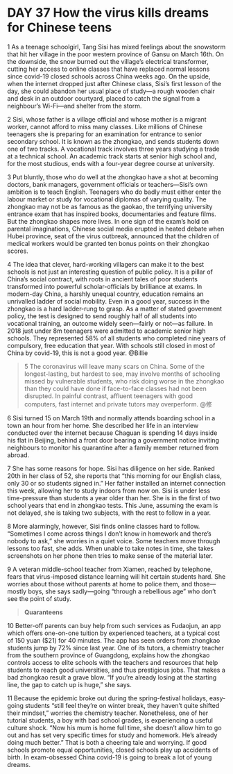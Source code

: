 # DAY 37 How the virus kills dreams for Chinese teens
1 As a teenage schoolgirl, Tang Sisi has mixed feelings about the snowstorm that hit her village in the poor western province of Gansu on March 16th. On the downside, the snow burned out the village’s electrical transformer, cutting her access to online classes that have replaced normal lessons since covid-19 closed schools across China weeks ago. On the upside, when the internet dropped just after Chinese class, Sisi’s first lesson of the day, she could abandon her usual place of study—a rough wooden chair and desk in an outdoor courtyard, placed to catch the signal from a neighbour’s Wi-Fi—and shelter from the storm.

2 Sisi, whose father is a village official and whose mother is a migrant worker, cannot afford to miss many classes. Like millions of Chinese teenagers she is preparing for an examination for entrance to senior secondary school. It is known as the zhongkao, and sends students down one of two tracks. A vocational track involves three years studying a trade at a technical school. An academic track starts at senior high school and, for the most studious, ends with a four-year degree course at university.

3 Put bluntly, those who do well at the zhongkao have a shot at becoming doctors, bank managers, government officials or teachers—Sisi’s own ambition is to teach English. Teenagers who do badly must either enter the labour market or study for vocational diplomas of varying quality. The zhongkao may not be as famous as the gaokao, the terrifying university entrance exam that has inspired books, documentaries and feature films. But the zhongkao shapes more lives. In one sign of the exam’s hold on parental imaginations, Chinese social media erupted in heated debate when Hubei province, seat of the virus outbreak, announced that the children of medical workers would be granted ten bonus points on their zhongkao scores.

4 The idea that clever, hard-working villagers can make it to the best schools is not just an interesting question of public policy. It is a pillar of China’s social contract, with roots in ancient tales of poor students transformed into powerful scholar-officials by brilliance at exams. In modern-day China, a harshly unequal country, education remains an unrivalled ladder of social mobility. Even in a good year, success in the zhongkao is a hard ladder-rung to grasp. As a matter of stated government policy, the test is designed to send roughly half of all students into vocational training, an outcome widely seen—fairly or not—as failure. In 2018 just under 8m teenagers were admitted to academic senior high schools. They represented 58% of all students who completed nine years of compulsory, free education that year. With schools still closed in most of China by covid-19, this is not a good year. @Billie

> 5 The coronavirus will leave many scars on China. Some of the longest-lasting, but hardest to see, may involve months of schooling missed by vulnerable students, who risk doing worse in the zhongkao than they could have done if face-to-face classes had not been disrupted. In painful contrast, affluent teenagers with good computers, fast internet and private tutors may overperform. @修
>

6 Sisi turned 15 on March 19th and normally attends boarding school in a town an hour from her home. She described her life in an interview conducted over the internet because Chaguan is spending 14 days inside his flat in Beijing, behind a front door bearing a government notice inviting neighbours to monitor his quarantine after a family member returned from abroad.

7 She has some reasons for hope. Sisi has diligence on her side. Ranked 20th in her class of 52, she reports that “this morning for our English class, only 30 or so students signed in.” Her father installed an internet connection this week, allowing her to study indoors from now on. Sisi is under less time-pressure than students a year older than her. She is in the first of two school years that end in zhongkao tests. This June, assuming the exam is not delayed, she is taking two subjects, with the rest to follow in a year.

8 More alarmingly, however, Sisi finds online classes hard to follow. “Sometimes I come across things I don’t know in homework and there’s nobody to ask,” she worries in a quiet voice. Some teachers move through lessons too fast, she adds. When unable to take notes in time, she takes screenshots on her phone then tries to make sense of the material later.

9 A veteran middle-school teacher from Xiamen, reached by telephone, fears that virus-imposed distance learning will hit certain students hard. She worries about those without parents at home to police them, and those—mostly boys, she says sadly—going “through a rebellious age” who don’t see the point of study.

> **Quaranteens**
>

10 Better-off parents can buy help from such services as Fudaojun, an app which offers one-on-one tuition by experienced teachers, at a typical cost of 150 yuan ($21) for 40 minutes. The app has seen orders from zhongkao students jump by 72% since last year. One of its tutors, a chemistry teacher from the southern province of Guangdong, explains how the zhongkao controls access to elite schools with the teachers and resources that help students to reach good universities, and thus prestigious jobs. That makes a bad zhongkao result a grave blow. “If you’re already losing at the starting line, the gap to catch up is huge,” she says.

11 Because the epidemic broke out during the spring-festival holidays, easy-going students “still feel they’re on winter break, they haven’t quite shifted their mindset,” worries the chemistry teacher. Nonetheless, one of her tutorial students, a boy with bad school grades, is experiencing a useful culture shock. “Now his mum is home full time, she doesn’t allow him to go out and has set very specific times for study and homework. He’s already doing much better.” That is both a cheering tale and worrying. If good schools promote equal opportunities, closed schools play up accidents of birth. In exam-obsessed China covid-19 is going to break a lot of young dreams.

